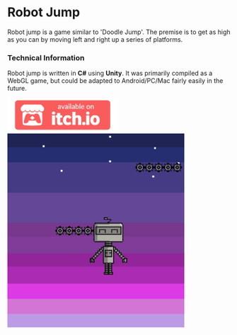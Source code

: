 # Robot Jump

Robot jump is a game similar to 'Doodle Jump'. The premise is to get as high as you can by moving left and right up a series of platforms. 

### Technical Information
Robot jump is written in **C#** using **Unity**. It was primarily compiled as a WebGL game, but could be adapted to Android/PC/Mac fairly easily in the future.

[<img src="images/badge-color.png" style="width:250px">](https://jennisimone.itch.io/robot-jump)
<img src="images/robot-jump.png" alt="Employee data" width="400px" title="Robot Jump screenshot">